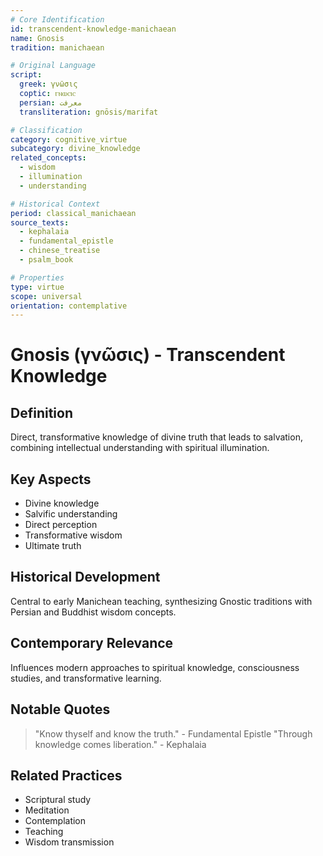 ```yaml
---
# Core Identification
id: transcendent-knowledge-manichaean
name: Gnosis
tradition: manichaean

# Original Language
script:
  greek: γνῶσις
  coptic: ⲅⲛⲱⲥⲓⲥ
  persian: معرفت
  transliteration: gnōsis/marifat

# Classification
category: cognitive_virtue
subcategory: divine_knowledge
related_concepts:
  - wisdom
  - illumination
  - understanding

# Historical Context
period: classical_manichaean
source_texts:
  - kephalaia
  - fundamental_epistle
  - chinese_treatise
  - psalm_book

# Properties
type: virtue
scope: universal
orientation: contemplative
---
```


# Gnosis (γνῶσις) - Transcendent Knowledge

## Definition
Direct, transformative knowledge of divine truth that leads to salvation, combining intellectual understanding with spiritual illumination.

## Key Aspects
- Divine knowledge
- Salvific understanding
- Direct perception
- Transformative wisdom
- Ultimate truth

## Historical Development
Central to early Manichean teaching, synthesizing Gnostic traditions with Persian and Buddhist wisdom concepts.

## Contemporary Relevance
Influences modern approaches to spiritual knowledge, consciousness studies, and transformative learning.

## Notable Quotes
> "Know thyself and know the truth." - Fundamental Epistle
> "Through knowledge comes liberation." - Kephalaia

## Related Practices
- Scriptural study
- Meditation
- Contemplation
- Teaching
- Wisdom transmission